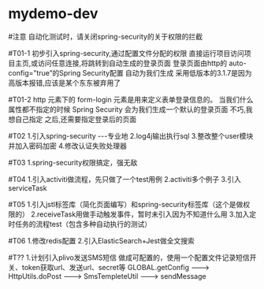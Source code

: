 # mydemo-dev

#注意
自动化测试时，请关闭spring-security的关于权限的拦截

#T01-1
初步引入spring-security,通过配置文件分配的权限
直接运行项目访问项目主页,或访问任意连接,将跳转到自动生成的登录页面
登录页面由http的 auto-config=”true”的Spring Security配置 自动为我们生成
采用低版本的3.1.7是因为高版本报错,应该是某个东东被弃用了

#T01-2
http 元素下的 form-login 元素是用来定义表单登录信息的。
当我们什么属性都不指定的时候 Spring Security 会为我们生成一个默认的登录页面
不巧,我想自己指定
之后,还需要指定登录后的页面

#T02
1.引入spring-security ---专业地
2.log4j输出执行sql
3.整改整个user模块并加入密码加密
4.修改认证失败处理器

#T03
1.spring-security权限搞定，强无敌

#T04
1.引入activiti做流程，先只做了一个test用例
2.activiti多个例子
3.引入serviceTask

#T05
1.引入jstl标签库（简化页面编写）和spring-security标签库（这个是做权限的）
2.receiveTask用做手动触发事件，暂时未引入因为不知道什么用
3.加入定时任务的流程test（包含多种自动执行的测试）

#T06
1.修改redis配置
2.引入ElasticSearch+Jest做全文搜索

#T??
1.计划引入plivo发送SMS短信
做成可配置的，使用一个配置文件记录短信开关、token获取url、发送url、secret等
GLOBAL.getConfig ---> HttpUtils.doPost ---> SmsTempleteUtil ---> sendMessage


